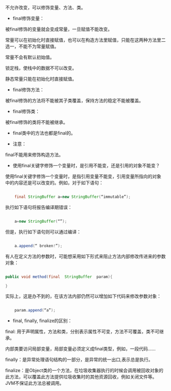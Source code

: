 不允许改变，可以修饰变量、方法、类。
* final修饰变量：
被final修饰的变量就会变成常量，一旦赋值不能改变。
常量可以在初始化时直接赋值，也可以在构造方法里赋值，只能在这两种方法里二选一，不能不为常量赋值。
常量不会有默认初始值。
锁定栈，使栈中的数据不可以改变。
静态常量只能在初始化时直接赋值。
* final修饰方法：
被final修饰的方法将不能被其子类覆盖，保持方法的稳定不能被覆盖。
* final修饰类：
被final修饰的类将不能被继承。
* final类中的方法也都是final的。
* 注意：
final不能用来修饰构造方法。
* 使用final关键字修饰一个变量时，是引用不能变，还是引用的对象不能变？
使用final关键字修饰一个变量时，是指引用变量不能变，引用变量所指向的对象中的内容还是可以改变的。例如，对于如下语句：
```java  
	final StringBuffer a=new StringBuffer(“immutable”);
```
执行如下语句将报告编译期错误：
```java  
	a=new StringBuffer(“”);
```
但是，执行如下语句则可以通过编译：
```java  
	a.append(“ broken!”); 
```
有人在定义方法的参数时，可能想采用如下形式来阻止方法内部修改传进来的参数对象：
```java  
public void method(final  StringBuffer  param){
} 
```
实际上，这是办不到的，在该方法内部仍然可以增加如下代码来修改参数对象：
```java  
	param.append(“a”);
```
* final, finally, finalize的区别：
final: 用于声明属性，方法和类，分别表示属性不可变，方法不可覆盖，类不可继承。 
内部类要访问局部变量，局部变量必须定义成final类型，例如，一段代码……
finally：是异常处理语句结构的一部分，是异常的统一出口,表示总是执行。
finalize：是Object类的一个方法，在垃圾收集器执行的时候会调用被回收对象的此方法，可以覆盖此方法提供垃圾收集时的其他资源回收，例如关闭文件等。JVM不保证此方法总被调用。